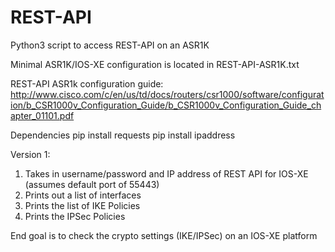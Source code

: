# REST-API
Python3 script to access REST-API on an ASR1K

Minimal ASR1K/IOS-XE configuration is located in REST-API-ASR1K.txt

REST-API ASR1k configuration guide:
http://www.cisco.com/c/en/us/td/docs/routers/csr1000/software/configuration/b_CSR1000v_Configuration_Guide/b_CSR1000v_Configuration_Guide_chapter_01101.pdf


Dependencies
pip install requests
pip install ipaddress

Version 1:
 1. Takes in username/password and IP address of REST API for IOS-XE (assumes default port of 55443)
 2. Prints out a list of interfaces
 3. Prints the list of IKE Policies
 4. Prints the IPSec Policies


End goal is to check the crypto settings (IKE/IPSec) on an IOS-XE platform

